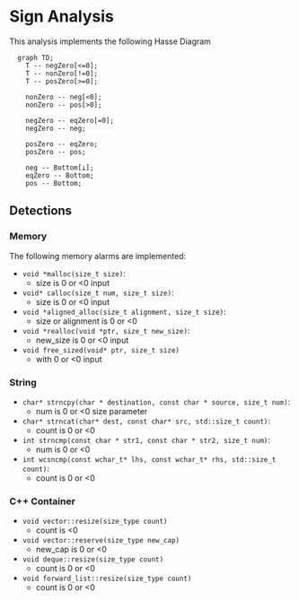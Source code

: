 # Sign Analysis

This analysis implements the following Hasse Diagram

```mermaid
  graph TD;
    T -- negZero[<=0];
    T -- nonZero[!=0];
    T -- posZero[>=0];

    nonZero -- neg[<0];
    nonZero -- pos[>0];

    negZero -- eqZero[=0];
    negZero -- neg;

    posZero -- eqZero;
    posZero -- pos;

    neg -- Bottom[⊥];
    eqZero -- Bottom;
    pos -- Bottom;
```

## Detections
### Memory
The following memory alarms are implemented:
- ```void *malloc(size_t size)```:
  - size is 0 or <0 input
- ```void* calloc(size_t num, size_t size)```:
  - size is 0 or <0 input
- ```void *aligned_alloc(size_t alignment, size_t size)```:
  - size or alignment is 0 or <0
- ```void *realloc(void *ptr, size_t new_size)```:
  - new_size is 0 or <0 input
- ```void free_sized(void* ptr, size_t size)```
  - with 0 or <0 input

### String
- ```char* strncpy(char * destination, const char * source, size_t num)```:
  - num is 0 or <0 size parameter
- ```char* strncat(char* dest, const char* src, std::size_t count)```:
  - count is 0 or <0
- ```int strncmp(const char * str1, const char * str2, size_t num)```:
  - num is 0 or <0
- ```int wcsncmp(const wchar_t* lhs, const wchar_t* rhs, std::size_t count)```:
  - count is 0 or <0

### C++ Container
- ```void vector::resize(size_type count)```
  - count is <0
- ```void vector::reserve(size_type new_cap)```
  - new_cap is 0 or <0
- ```void deque::resize(size_type count)```
  - count is 0 or <0
- ```void forward_list::resize(size_type count)```
  - count is 0 or <0 
